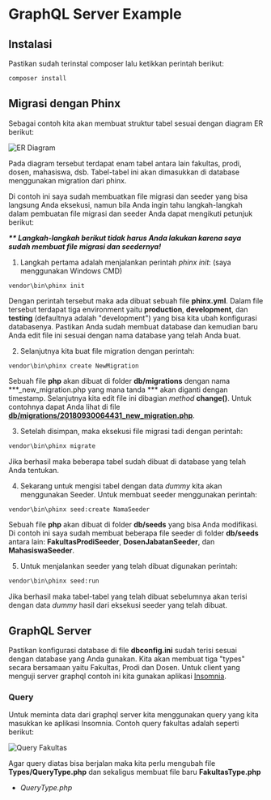 # GraphQL Server Example

## Instalasi

Pastikan sudah terinstal composer lalu ketikkan perintah berikut:

```sh
composer install
```

## Migrasi dengan Phinx

Sebagai contoh kita akan membuat struktur tabel sesuai dengan diagram ER berikut:

![ER Diagram](https://github.com/NazirArifin/graphql-boilerplate/blob/master/server/example/resources/erd.png "ER Diagram")

Pada diagram tersebut terdapat enam tabel antara lain fakultas, prodi, dosen, mahasiswa, dsb. Tabel-tabel ini akan dimasukkan di database menggunakan migration dari phinx.

Di contoh ini saya sudah membuatkan file migrasi dan seeder yang bisa langsung Anda eksekusi, namun bila Anda ingin tahu langkah-langkah dalam pembuatan file migrasi dan seeder Anda dapat mengikuti petunjuk berikut:

___** Langkah-langkah berikut tidak harus Anda lakukan karena saya sudah membuat file migrasi dan seedernya!___

1. Langkah pertama adalah menjalankan perintah _phinx init_: (saya menggunakan Windows CMD)

```
vendor\bin\phinx init
```

Dengan perintah tersebut maka ada dibuat sebuah file __phinx.yml__. Dalam file tersebut terdapat tiga environment yaitu __production__, __development__, dan __testing__ (defaultnya adalah "development") yang bisa kita ubah konfigurasi databasenya. Pastikan Anda sudah membuat database dan kemudian baru Anda edit file ini sesuai dengan nama database yang telah Anda buat.

2. Selanjutnya kita buat file migration dengan perintah:

```
vendor\bin\phinx create NewMigration
```

Sebuah file __php__ akan dibuat di folder __db/migrations__ dengan nama ***_new_migration.php yang mana tanda *** akan diganti dengan timestamp. Selanjutnya kita edit file ini dibagian _method_ __change()__. Untuk contohnya dapat Anda lihat di file [__db/migrations/20180930064431_new_migration.php__](http://google.com).

3. Setelah disimpan, maka eksekusi file migrasi tadi dengan perintah:

```sh
vendor\bin\phinx migrate
```

Jika berhasil maka beberapa tabel sudah dibuat di database yang telah Anda tentukan.

4. Sekarang untuk mengisi tabel dengan data _dummy_ kita akan menggunakan Seeder. Untuk membuat seeder menggunakan perintah:

```sh
vendor\bin\phinx seed:create NamaSeeder
```

Sebuah file __php__ akan dibuat di folder __db/seeds__ yang bisa Anda modifikasi. Di contoh ini saya sudah membuat beberapa file seeder di folder __db/seeds__ antara lain: __FakultasProdiSeeder__, __DosenJabatanSeeder__, dan __MahasiswaSeeder__.

5. Untuk menjalankan seeder yang telah dibuat digunakan perintah:

```sh
vendor\bin\phinx seed:run
```

Jika berhasil maka tabel-tabel yang telah dibuat sebelumnya akan terisi dengan data _dummy_ hasil dari eksekusi seeder yang telah dibuat.

## GraphQL Server

Pastikan konfigurasi database di file __dbconfig.ini__ sudah terisi sesuai dengan database yang Anda gunakan. Kita akan membuat tiga "types" secara bersamaan yaitu Fakultas, Prodi dan Dosen. Untuk client yang menguji server graphql contoh ini kita gunakan aplikasi [Insomnia](http://google.com).

### Query

Untuk meminta data dari graphql server kita menggunakan query yang kita masukkan ke aplikasi Insomnia. Contoh query fakultas adalah seperti berikut:

![Query Fakultas](/path/to/img.jpg "Query Fakultas")

Agar query diatas bisa berjalan maka kita perlu mengubah file __Types/QueryType.php__ dan sekaligus membuat file baru __FakultasType.php__

* _QueryType.php_


